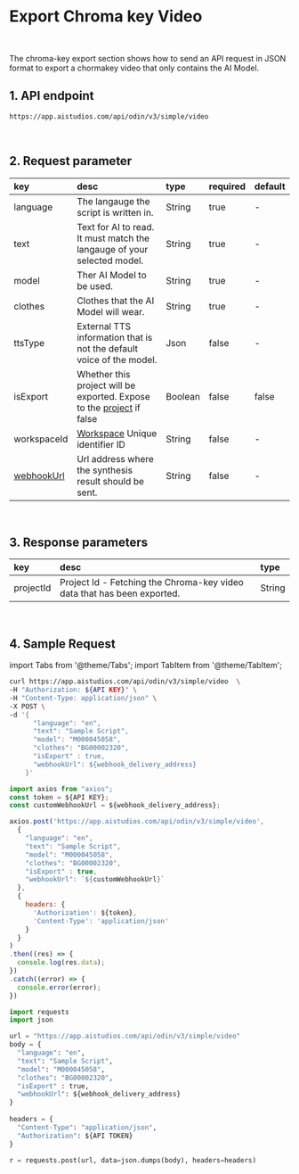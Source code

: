 # Export Chroma key Video

<br/>

The chroma-key export section shows how to send an API request in JSON format to export a chormakey video that only contains the AI Model.

## 1. API endpoint

```http
https://app.aistudios.com/api/odin/v3/simple/video
```

<br/>

## 2. Request parameter

| key | desc | type | required | default |
| :--- | :--- | :--- | :--- | :--- |
| language | The langauge the script is written in. | String | true | - |
| text | Text for AI to read. It must match the langauge of your selected model. | String | true | - |
| model | Ther AI Model to be used. | String | true | - |
| clothes | Clothes that the AI Model will wear. | String | true | - |
| ttsType | External TTS information that is not the default voice of the model. | Json | false | - |
| isExport | Whether this project will be exported. Expose to the [project](https://app.aistudios.com/dashboard) if false | Boolean | false | false |
| workspaceId | [Workspace](./workspaces) Unique identifier ID | String | false | - |
| [webhookUrl](../reference/webhook) | Url address where the synthesis result should be sent. | String | false | - |


<br/>

## 3. Response parameters

| key | desc | type |
| :--- | :--- | :--- |
| projectId | Project Id - Fetching the Chroma-key video data that has been exported. | String |

<br/>


## 4. Sample Request

import Tabs from '@theme/Tabs';
import TabItem from '@theme/TabItem';

<Tabs>
<TabItem value="curl" label="cURL">

```bash
curl https://app.aistudios.com/api/odin/v3/simple/video  \
-H "Authorization: ${API KEY}" \
-H "Content-Type: application/json" \
-X POST \
-d '{
      "language": "en",
      "text": "Sample Script",
      "model": "M000045058",
      "clothes": "BG00002320",
      "isExport" : true,
      "webhookUrl": ${webhook_delivery_address}
    }'
```

</TabItem>
<TabItem value="js" label="Node.js">

```js
import axios from "axios"; 
const token = ${API KEY};
const customWebhookUrl = ${webhook_delivery_address};

axios.post('https://app.aistudios.com/api/odin/v3/simple/video', 
  {
    "language": "en",
    "text": "Sample Script",
    "model": "M000045058",
    "clothes": "BG00002320",
    "isExport" : true,
    "webhookUrl": `${customWebhookUrl}`
  }, 
  {
    headers: {
      'Authorization': ${token},
      'Content-Type': 'application/json'
    }
  }
)
.then((res) => {
  console.log(res.data);
})
.catch((error) => {
  console.error(error);
})
```

</TabItem>
<TabItem value="py" label="Python">

```py
import requests
import json

url = "https://app.aistudios.com/api/odin/v3/simple/video"
body = {
  "language": "en",
  "text": "Sample Script",
  "model": "M000045058",
  "clothes": "BG00002320",
  "isExport" : true,
  "webhookUrl": ${webhook_delivery_address}
}
    
headers = {
  "Content-Type": "application/json",
  "Authorization": ${API TOKEN}
}

r = requests.post(url, data=json.dumps(body), headers=headers)
```

</TabItem>
</Tabs>
